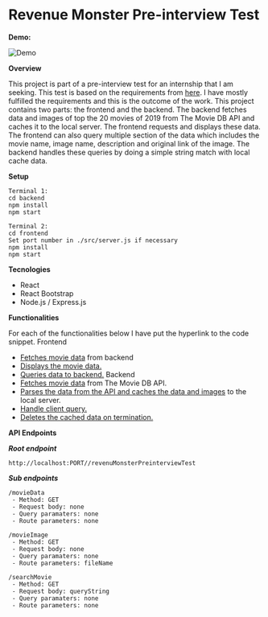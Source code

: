 # **Revenue Monster Pre-interview Test**

**Demo:**

![Demo](https://s5.gifyu.com/images/ezgif.com-video-to-gif096b8fabd21e6729.gif)

**Overview**

This project is part of a pre-interview test for an internship that I am seeking. This test is based on the requirements from [here](https://revenuemonster.github.io/). I have mostly fulfilled the requirements and this is the outcome of the work. This project contains two parts: the frontend and the backend. The backend fetches data and images of top the 20 movies of 2019 from The Movie DB API and caches it to the local server. The frontend requests and displays these data. The frontend can also query multiple section of the data which includes the movie name, image name, description and original link of the image. The backend handles these queries by doing a simple string match with local cache data. 

**Setup**
```
Terminal 1:
cd backend
npm install
npm start

Terminal 2:
cd frontend
Set port number in ./src/server.js if necessary
npm install
npm start
```

**Tecnologies**

 - React
 - React Bootstrap
 - Node.js / Express.js

**Functionalities**

For each of the functionalities below I have put the hyperlink to the code snippet.
 Frontend
 - [Fetches movie data](https://github.com/mohamadHarith/Revenue-Monster-Pre-interview/blob/63cb95ba658e70db0f66672760a837d3dd834ebf/frontend/src/App.js#L31-L45) from backend 
 - [Displays the movie data.](https://github.com/mohamadHarith/Revenue-Monster-Pre-interview/blob/63cb95ba658e70db0f66672760a837d3dd834ebf/frontend/src/App.js#L111-L145) 
 - [Queries data to backend.](https://github.com/mohamadHarith/Revenue-Monster-Pre-interview/blob/63cb95ba658e70db0f66672760a837d3dd834ebf/frontend/src/App.js#L71-L98)
 Backend
 - [Fetches movie data](https://github.com/mohamadHarith/Revenue-Monster-Pre-interview/blob/63cb95ba658e70db0f66672760a837d3dd834ebf/backend/services/movieDataService.js#L7-L28) from The Movie DB API.
 - [Parses the data from the API and caches the data and images](https://github.com/mohamadHarith/Revenue-Monster-Pre-interview/blob/63cb95ba658e70db0f66672760a837d3dd834ebf/backend/services/movieDataService.js#L30-L89) to the local server.
 - [Handle client query.](https://github.com/mohamadHarith/Revenue-Monster-Pre-interview/blob/63cb95ba658e70db0f66672760a837d3dd834ebf/backend/services/movieDataService.js#L101-L124)
 - [Deletes the cached data on termination.](https://github.com/mohamadHarith/Revenue-Monster-Pre-interview/blob/63cb95ba658e70db0f66672760a837d3dd834ebf/backend/App.js#L30-L38)
 
 **API Endpoints**
 
 ***Root endpoint***
 
 ```http://localhost:PORT//revenuMonsterPreinterviewTest```
 
 ***Sub endpoints***
 
```
/movieData
 - Method: GET
 - Request body: none
 - Query paramaters: none
 - Route parameters: none
```
```
/movieImage
 - Method: GET
 - Request body: none
 - Query paramaters: none
 - Route parameters: fileName
```
```
/searchMovie
 - Method: GET
 - Request body: queryString
 - Query paramaters: none
 - Route parameters: none
```
